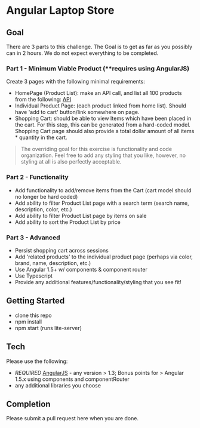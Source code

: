 # Angular Laptop Store

## Goal

There are 3 parts to this challenge. The Goal is to get as far as you possibly can in 2 hours. We do not expect everything to be completed.

### Part 1 - Minimum Viable Product (**requires using AngularJS)

Create 3 pages with the following minimal requirements:

  - HomePage (Product List): make an API call, and list all 100 products from the following: [API] 
  - Individual Product Page: (each product linked from home list). Should have 'add to cart' button/link somewhere on page.
  - Shopping Cart: should be able to view Items which have been placed in the cart. For this step, this can be generated from a hard-coded model. Shopping Cart page should also provide a total dollar amount of all items * quantity in the cart.
  
> The overriding goal for this exercise is functionality
> and code organization. Feel free to add any styling that you like, however, 
> no styling at all is also perfectly acceptable.
  
### Part 2 - Functionality

  - Add functionality to add/remove items from the Cart (cart model should no longer be hard coded)
  - Add ability to filter Product List page with a search term (search name, description, color, etc.)
  - Add ability to filter Product List page by items on sale
  - Add ability to sort the Product List by price  

### Part 3 - Advanced

  - Persist shopping cart across sessions  
  - Add 'related products' to the individual product page (perhaps via color, brand, name, description, etc.)
  - Use Angular 1.5+ w/ components & component router
  - Use Typescript
  - Provide any additional features/functionality/styling that you see fit!

## Getting Started

* clone this repo
* npm install
* npm start (runs lite-server)

## Tech

Please use the following:

* *REQUIRED* [AngularJS] - any version > 1.3; Bonus points for > Angular 1.5.x using components and componentRouter
* any additional libraries you choose

## Completion

Please submit a pull request here when you are done.

[API]: <https://api.bestbuy.com/v1/products((categoryPath.id=abcat0502000))?apiKey=3z6a6dd2jyfjtrpkhdbsaayk&sort=bestSellingRank.asc&show=bestSellingRank,color,customerReviewAverage,image,name,onSale,percentSavings,regularPrice,salePrice,shortDescription,sku,thumbnailImage,longDescription&pageSize=100&format=json>
[AngularJS]: <http://angularjs.org>
